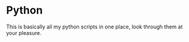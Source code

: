 Python
======

This is basically all my python scripts in one place, look through them at your pleasure.
